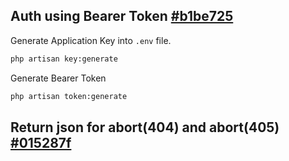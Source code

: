 ## Auth using Bearer Token [#b1be725](https://github.com/dikerja-in/lumen/commit/b1be7256f91448165e632baf8d4f83259d373faf)
Generate Application Key into `.env` file.
``` bash
php artisan key:generate
```
Generate Bearer Token
``` bash
php artisan token:generate
```

## Return json for abort(404) and abort(405) [#015287f](https://github.com/dikerja-in/lumen/commit/015287f4b686a00514b417560ca96d61f1fe3899)
